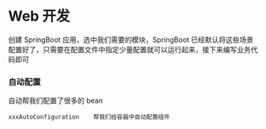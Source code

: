 # Web 开发

创建 SpringBoot 应用，选中我们需要的模块，SpringBoot 已经默认将这些场景配置好了，只需要在配置文件中指定少量配置就可以运行起来，接下来编写业务代码即可

### 自动配置

自动帮我们配置了很多的 bean 

```
xxxAutoConfiguration	帮我们给容器中自动配置组件
```

